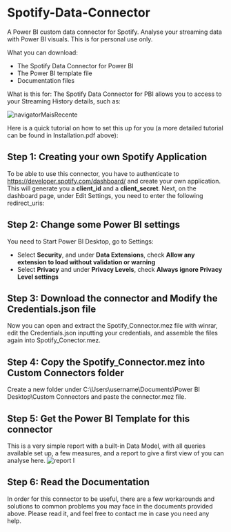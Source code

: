 # Spotify-Data-Connector
A Power BI custom data connector for Spotify.
Analyse your streaming data with Power BI visuals.
This is for personal use only.

What you can download:

- The Spotify Data Connector for Power BI
- The Power BI template file
- Documentation files

What is this for:
The Spotify Data Connector for PBI allows you to access to your Streaming History details, such as:
  
 ![navigatorMaisRecente](https://user-images.githubusercontent.com/34665357/70452197-9f6b8480-1a9e-11ea-91c9-ff2709634ec9.png)
 
Here is a quick tutorial on how to set this up for you (a more detailed tutorial can be found in Installation.pdf above):

## Step 1: Creating your own Spotify Application
To be able to use this connector, you have to authenticate to https://developer.spotify.com/dashboard/ and create your own application. This will generate you a **client_id** and a **client_secret**. Next, on the dashboard page, under Edit Settings, you need to enter the following redirect_uris:

## Step 2: Change some Power BI settings
You need to Start Power BI Desktop, go to Settings:
- Select **Security**, and under **Data Extensions**, check **Allow any extension to load without validation or warning**
- Select **Privacy** and under **Privacy Levels**, check **Always ignore Privacy Level settings**

## Step 3: Download the connector and Modify the Credentials.json file
Now you can open and extract the Spotify_Connector.mez file with winrar, edit the Credentials.json inputting your credentials, and assemble the files again into Spotify_Conector.mez.

## Step 4: Copy the Spotify_Connector.mez into Custom Connectors folder
Create a new folder under C:\Users\username\Documents\Power BI Desktop\Custom Connectors and paste the connector.mez file.

## Step 5: Get the Power BI Template for this connector
This is a very simple report with a built-in Data Model, with all queries available set up, a few measures, and a report to give a first view of you can analyse here.
![report I](https://user-images.githubusercontent.com/34665357/70461416-823fb180-1ab0-11ea-95a1-b63586c5a4fb.png)


## Step 6: Read the Documentation
In order for this connector to be useful, there are a few workarounds and solutions to common problems you may face in the documents provided above. Please read it, and feel free to contact me in case you need any help.
